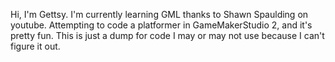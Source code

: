Hi, I'm Gettsy. I'm currently learning GML thanks to Shawn Spaulding on youtube.
Attempting to code a platformer in GameMakerStudio 2, and it's pretty fun. This is just a dump for code I may or may not use because I can't figure it out.
